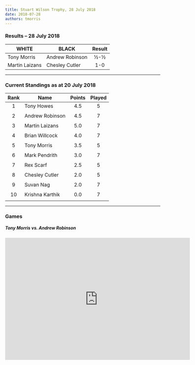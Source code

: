 ```yaml
---
title: Stuart Wilson Trophy, 28 July 2018
date: 2018-07-28
authors: tmorris
---
```


### Results – 28 July 2018

| WHITE           | BLACK           | Result      |
| --------------- | --------------- | :---------: |
| Tony Morris     | Andrew Robinson | ½-½         |
| Martin Laizans  | Chesley Cutler  | 1-0         |

----

### Current Standings as at 20 July 2018

| Rank | Name            | Points | Played |
| :--: | --------------- | :----: | :----: |
| 1    | Tony Howes      | 4.5    | 5      |
|      |                 |        |        |
| 2    | Andrew Robinson | 4.5    | 7      |
|      |                 |        |        |
| 3    | Martin Laizans  | 5.0    | 7      |
|      |                 |        |        |
| 4    | Brian Willcock  | 4.0    | 7      |
|      |                 |        |        |
| 5    | Tony Morris     | 3.5    | 5      |
|      |                 |        |        |
| 6    | Mark Pendrith   | 3.0    | 7      |
|      |                 |        |        |
| 7    | Rex Scarf       | 2.5    | 5      |
|      |                 |        |        |
| 8    | Chesley Cutler  | 2.0    | 5      |
|      |                 |        |        |
| 9    | Suvan Nag       | 2.0    | 7      |
|      |                 |        |        |
| 10   | Krishna Karthik | 0.0    | 7      |
|      |                 |        |        |

----

### Games

##### Tony Morris vs. Andrew Robinson

<iframe src="https://lichess.org/embed/cBSnKVOM?theme=auto&amp;bg=auto" width=600 height=397 frameborder=0></iframe>
